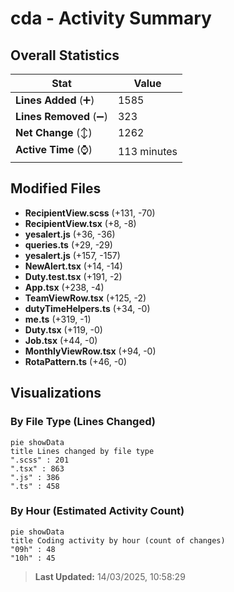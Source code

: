 # cda - Activity Summary 

## Overall Statistics

| Stat                   | Value                                                             |
| ---------------------- | ----------------------------------------------------------------- |
| **Lines Added** (➕)   | 1585                                          |
| **Lines Removed** (➖) | 323                                        |
| **Net Change** (↕)    | 1262                |
| **Active Time** (⌚)   | 113 minutes |


## Modified Files
- **RecipientView.scss** (+131, -70)
- **RecipientView.tsx** (+8, -8)
- **yesalert.js** (+36, -36)
- **queries.ts** (+29, -29)
- **yesalert.js** (+157, -157)
- **NewAlert.tsx** (+14, -14)
- **Duty.test.tsx** (+191, -2)
- **App.tsx** (+238, -4)
- **TeamViewRow.tsx** (+125, -2)
- **dutyTimeHelpers.ts** (+34, -0)
- **me.ts** (+319, -1)
- **Duty.tsx** (+119, -0)
- **Job.tsx** (+44, -0)
- **MonthlyViewRow.tsx** (+94, -0)
- **RotaPattern.ts** (+46, -0)

## Visualizations

### By File Type (Lines Changed)

```mermaid
pie showData
title Lines changed by file type
".scss" : 201
".tsx" : 863
".js" : 386
".ts" : 458
```

### By Hour (Estimated Activity Count)

```mermaid
pie showData
title Coding activity by hour (count of changes)
"09h" : 48
"10h" : 45
```


> **Last Updated:** 14/03/2025, 10:58:29
